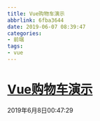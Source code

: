 ```yaml
---
title: Vue购物车演示
abbrlink: 6fba3644
date: 2019-06-07 08:39:47
categories: 
- 前端
tags: 
- vue
---
```


# [Vue购物车演示](<./vue-shopping-cart/>)

2019年6月8日00:47:29

